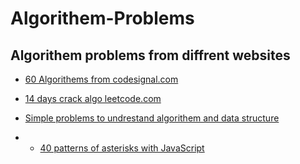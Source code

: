 # Algorithem-Problems

## Algorithem problems from diffrent websites

- [60 Algorithems from codesignal.com](https://github.com/rumiani/algorithem-problems/blob/master/60codesignal/readme.md)

- [14 days crack algo leetcode.com](https://github.com/rumiani/algorithem-problems/blob/master/14daysleetcode/readme.md)

- [Simple problems to undrestand algorithem and data structure](https://github.com/rumiani/algorithem-problems/blob/master/simplealgorithems/simplealgorithems.md)

- - [40 patterns of asterisks with JavaScript](https://github.com/rumiani/algorithem-problems/blob/master/asterisks/asterisks.md
)

